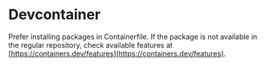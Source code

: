 # Devcontainer

Prefer installing packages in Containerfile.
If the package is not available in the regular repository,
check available features at [https://containers.dev/features](https://containers.dev/features).
